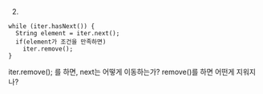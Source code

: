 ﻿02.
```
while (iter.hasNext()) {
  String element = iter.next();
  if(element가 조건을 만족하면)
    iter.remove();
}

```

iter.remove(); 를 하면, next는 어떻게 이동하는가?
remove()를 하면 어떤게 지워지나?
